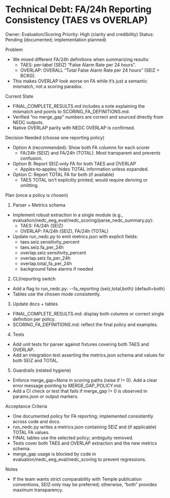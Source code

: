 # Technical Debt: FA/24h Reporting Consistency (TAES vs OVERLAP)

Owner: Evaluation/Scoring
Priority: High (clarity and credibility)
Status: Pending (documented; implementation planned)

Problem
- We mixed different FA/24h definitions when summarizing results:
  - TAES: per‑label (SEIZ) “False Alarm Rate per 24 hours”.
  - OVERLAP: OVERALL “Total False Alarm Rate per 24 hours” (SEIZ + BCKG).
- This makes OVERLAP look worse on FA while it’s just a semantic mismatch, not a scoring paradox.

Current State
- FINAL_COMPLETE_RESULTS.md includes a note explaining the mismatch and points to SCORING_FA_DEFINITIONS.md.
- Verified “no merge_gap” numbers are correct and sourced directly from NEDC outputs.
- Native OVERLAP parity with NEDC OVERLAP is confirmed.

Decision Needed (choose one reporting policy)
- Option A (recommended): Show both FA columns for each scorer
  - FA/24h (SEIZ) and FA/24h (TOTAL). Most transparent and prevents confusion.
- Option B: Report SEIZ‑only FA for both TAES and OVERLAP
  - Apples‑to‑apples; hides TOTAL information unless expanded.
- Option C: Report TOTAL FA for both (if available)
  - TAES TOTAL isn’t explicitly printed; would require deriving or omitting.

Plan (once a policy is chosen)
1) Parser + Metrics schema
- Implement robust extraction in a single module (e.g., evaluation/nedc_eeg_eval/nedc_scoring/parse_nedc_summary.py):
  - TAES: FA/24h (SEIZ)
  - OVERLAP: FA/24h (SEIZ), FA/24h (TOTAL)
- Update run_nedc.py to emit metrics.json with explicit fields:
  - taes.seiz.sensitivity_percent
  - taes.seiz.fa_per_24h
  - overlap.seiz.sensitivity_percent
  - overlap.seiz.fa_per_24h
  - overlap.total_fa_per_24h
  - background false alarms if needed

2) CLI/reporting switch
- Add a flag to run_nedc.py: --fa_reporting {seiz,total,both} (default=both)
- Tables use the chosen mode consistently.

3) Update docs + tables
- FINAL_COMPLETE_RESULTS.md: display both columns or correct single definition per policy.
- SCORING_FA_DEFINITIONS.md: reflect the final policy and examples.

4) Tests
- Add unit tests for parser against fixtures covering both TAES and OVERLAP.
- Add an integration test asserting the metrics.json schema and values for both SEIZ and TOTAL.

5) Guardrails (related hygiene)
- Enforce merge_gap=None in scoring paths (raise if != 0). Add a clear error message pointing to MERGE_GAP_POLICY.md.
- Add a CI check or test that fails if merge_gap != 0 is observed in params.json or output markers.

Acceptance Criteria
- One documented policy for FA reporting; implemented consistently across code and docs.
- run_nedc.py writes a metrics.json containing SEIZ and (if applicable) TOTAL FA values.
- FINAL tables use the selected policy; ambiguity removed.
- Tests cover both TAES and OVERLAP extraction and the new metrics schema.
- merge_gap usage is blocked by code in evaluation/nedc_eeg_eval/nedc_scoring to prevent regressions.

Notes
- If the team wants strict comparability with Temple publication conventions, SEIZ‑only may be preferred; otherwise, “both” provides maximum transparency.

